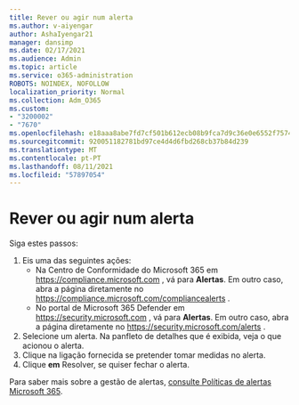 ```yaml
---
title: Rever ou agir num alerta
ms.author: v-aiyengar
author: AshaIyengar21
manager: dansimp
ms.date: 02/17/2021
ms.audience: Admin
ms.topic: article
ms.service: o365-administration
ROBOTS: NOINDEX, NOFOLLOW
localization_priority: Normal
ms.collection: Adm_O365
ms.custom:
- "3200002"
- "7670"
ms.openlocfilehash: e18aaa8abe7fd7cf501b612ecb08b9fca7d9c36e0e6552f75742beb770063e93
ms.sourcegitcommit: 920051182781bd97ce4d4d6fbd268cb37b84d239
ms.translationtype: MT
ms.contentlocale: pt-PT
ms.lasthandoff: 08/11/2021
ms.locfileid: "57897054"
---
```

# <a name="review-or-act-on-an-alert"></a>Rever ou agir num alerta

Siga estes passos:

1. Eis uma das seguintes ações:
   - Na Centro de Conformidade do Microsoft 365 em <https://compliance.microsoft.com> , vá para **Alertas**. Em outro caso, abra a página diretamente no <https://compliance.microsoft.com/compliancealerts> .
   - No portal de Microsoft 365 Defender em <https://security.microsoft.com> , vá para **Alertas**. Em outro caso, abra a página diretamente no <https://security.microsoft.com/alerts> .
2. Selecione um alerta. Na panfleto de detalhes que é exibida, veja o que acionou o alerta.
3. Clique na ligação fornecida se pretender tomar medidas no alerta.
4. Clique **em** Resolver, se quiser fechar o alerta.

Para saber mais sobre a gestão de alertas, [consulte Políticas de alertas Microsoft 365](https://docs.microsoft.com/microsoft-365/compliance/alert-policies).
